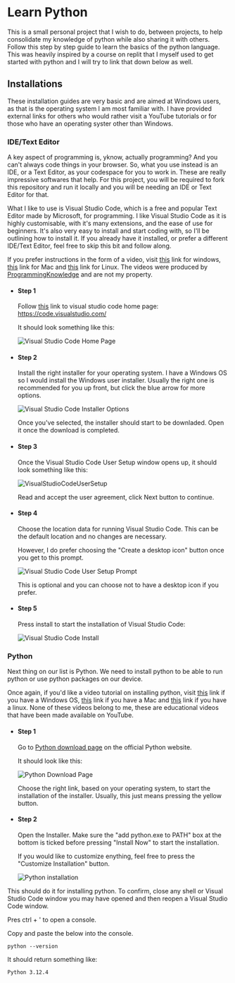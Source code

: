 # Learn Python

This is a small personal project that I wish to do, between projects, to help consolidate my knowledge of python while also sharing it with others. Follow this step by step guide to learn the basics of the python language. This was heavily inspired by a course on replit that I myself used to get started with python and I will try to link that down below as well.

## Installations

These installation guides are very basic and are aimed at Windows users, as that is the operating system I am most familiar with. I have provided external links for others who would rather visit a YouTube tutorials or for those who have an operating syster other than Windows.

### IDE/Text Editor

A key aspect of programming is, yknow, actually programming? And you can't always code things in your browser. So, what you use instead is an IDE, or a Text Editor, as your codespace for you to work in. These are really impressive softwares that help. For this project, you will be required to fork this repository and run it locally and you will be needing an IDE or Text Editor for that.

What I like to use is Visual Studio Code, which is a free and popular Text Editor made by Microsoft, for programming. I like Visual Studio Code as it is highly customisable, with it's many extensions, and the ease of use for beginners. It's also very easy to install and start coding with, so I'll be outlining how to install it. If you already have it installed, or prefer a different IDE/Text Editor, feel free to skip this bit and follow along.

If you prefer instructions in the form of a video, visit [this](https://www.youtube.com/watch?v=naL0cZNQh1g) link for windows, [this](https://www.youtube.com/watch?v=w0xBQHKjoGo) link for Mac and [this](https://www.youtube.com/watch?v=NX8SHmkuLn4) link for Linux. The videos were produced by [ProgrammingKnowledge](https://www.youtube.com/@ProgrammingKnowledge) and are not my property.

- #### Step 1

  Follow [this](https://code.visualstudio.com/) link to visual studio code home page: https://code.visualstudio.com/

  It should look something like this:

  ![Visual Studio Code Home Page](https://i.postimg.cc/nhjnGzZD/Visual-Studio-Code-Home.png)

- #### Step 2

  Install the right installer for your operating system. I have a Windows OS so I would install the Windows user installer. Usually the right one is recommended for you up front, but click the blue arrow for more options.

  ![Visual Studio Code Installer Options](https://i.postimg.cc/R0TCNY4s/Visual-Studio-Code-Options.png)

  Once you've selected, the installer should start to be downladed. Open it once the download is completed.

- #### Step 3

  Once the Visual Studio Code User Setup window opens up, it should look something like this:

  ![VisualStudioCodeUserSetup](https://i.postimg.cc/sDbznrTG/Visual-Studio-Code-Setup.png)

  Read and accept the user agreement, click Next button to continue.

- #### Step 4

  Choose the location data for running Visual Studio Code. This can be the default location and no changes are necessary.

  However, I do prefer choosing the "Create a desktop icon" button once you get to this prompt.

  ![Visual Studio Code User Setup Prompt](https://i.postimg.cc/65PZY8sV/Visual-Studio-Code-Choose-Icon.png)
  
  This is optional and you can choose not to have a desktop icon if you prefer.

- #### Step 5

  Press install to start the installation of Visual Studio Code:

  ![Visual Studio Code Install](https://i.postimg.cc/BQGFyXM2/Visual-Studio-Code-Installation.png)


### Python

Next thing on our list is Python. We need to install python to be able to run python or use python packages on our device.

Once again, if you'd like a video tutorial on installing python, visit <a href="https://www.youtube.com/watch?v=TUct6dAfCds&t=120s" target="_blank" >this</a> link if you have a Windows OS, <a href="https://www.youtube.com/watch?v=nhv82tvFfkM" target="_blank">this</a> link if you have a Mac and <a href="https://www.youtube.com/watch?v=3LFTujbSdl8" target="_blank">this</a> link if you have a linux. None of these videos belong to me, these are educational videos that have been made available on YouTube.

- #### Step 1

  Go to [Python download page](https://www.python.org/downloads/) on the official Python website.

  It should look like this:

  ![Python Download Page](https://i.postimg.cc/4dv3dRrS/Python-Download-Page.png)

  Choose the right link, based on your operating system, to start the installation of the installer. Usually, this just means pressing the yellow button.

- #### Step 2

  Open the Installer. Make sure the "add python.exe to PATH" box at the bottom is ticked before pressing "Install Now" to start the installation.
  
  If you would like to customize enything, feel free to press the "Customize Installation" button.

  ![Python installation](https://i.postimg.cc/RZWR6vvh/Python-Installation.png)

This should do it for installing python. To confirm, close any shell or Visual Studio Code window you may have opened and then reopen a Visual Studio Code window.

Pres ctrl + ' to open a console.

Copy and paste the below into the console.

```
python --version
```

It should return something like:
```
Python 3.12.4
```